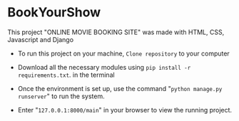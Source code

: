 # BookYourShow
This project "ONLINE MOVIE BOOKING SITE" was made with HTML, CSS, Javascript and Django
- To run this project on your machine, `Clone repository` to your computer

- Download all the necessary modules using
  `pip install -r requirements.txt`. in the terminal

- Once the environment is set up, use the command "`python manage.py runserver`" to run the system.

- Enter "`127.0.0.1:8000/main`" in your browser to view the running project.
